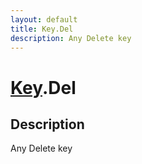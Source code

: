 ```yaml
---
layout: default
title: Key.Del
description: Any Delete key
---
```

# [Key]({{site.url}}/Pages/Reference/Key.html).Del

## Description
Any Delete key

